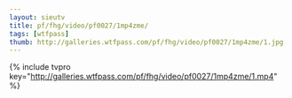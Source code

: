 ```yaml
--- 
layout: sieutv
title: pf/fhg/video/pf0027/1mp4zme/
tags: [wtfpass]
thumb: http://galleries.wtfpass.com/pf/fhg/video/pf0027/1mp4zme/1.jpg
---
```

{% include tvpro key="http://galleries.wtfpass.com/pf/fhg/video/pf0027/1mp4zme/1.mp4" %} 
